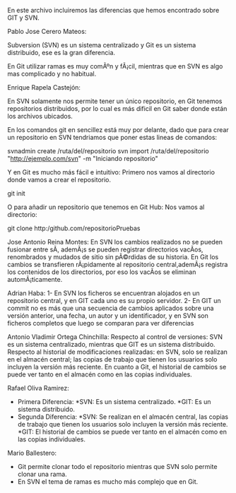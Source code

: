 En este archivo incluiremos las diferencias que hemos encontrado sobre GIT y SVN.

Pablo Jose Cerero Mateos:

Subversion (SVN) es un sistema centralizado y Git es un sistema distribuido, ese es la gran diferencia.

En Git utilizar ramas es muy comÃºn y fÃ¡cil, mientras que en SVN es algo mas complicado y no habitual.

Enrique Rapela Castejón:

En SVN solamente nos permite tener un único repositorio, en Git tenemos repositorios distribuidos, por lo cual es más dificil en Git saber donde están los archivos ubicados.

En los comandos git en sencillez está muy por delante, dado que para crear un repositorio en SVN tendriamos que poner estas lineas de comandos:

svnadmin create /ruta/del/repositorio svn import /ruta/del/repositorio "http://ejemplo.com/svn" -m "Iniciando repositorio"

Y en Git es mucho más fácil e intuitivo: Primero nos vamos al directorio donde vamos a crear el repositorio.

git init

O para añadir un repositorio que tenemos en Git Hub: Nos vamos al directorio:

git clone http:/github.com/repositorioPruebas

Jose Antonio Reina Montes: 
En SVN los cambios realizados no se pueden fusionar entre sÃ­, ademÃ¡s se pueden registrar directorios vacÃ­os, renombrados y mudados de sitio sin pÃ©rdidas de su historia. En Git los cambios se transfieren rÃ¡pidamente al repositorio central,ademÃ¡s registra los contenidos de los directorios, por eso los vacÃ­os se eliminan automÃ¡ticamente.

Adrian Haba: 
1- En SVN los ficheros se encuentran alojados en un repositorio central, y en GIT cada uno es su propio servidor. 2- En GIT un commit no es más que una secuencia de cambios aplicados sobre una versión anterior, una fecha, un autor y un identificador, y en SVN son ficheros completos que luego se comparan para ver diferencias

Antonio Vladimir Ortega Chinchilla:
Respecto al control de versiones: SVN es un sistema centralizado, mientras que GIT es un sistema distribuido.
Respecto al historial de modificaciones realizadas: en SVN, solo se realizan en el almacén central; las copias 
de trabajo que tienen los usuarios solo incluyen la versión más reciente. En cuanto a Git, el historial de 
cambios se puede ver tanto en el almacén como en las copias individuales.


Rafael Oliva Ramirez: 
- Primera Diferencia:
			*SVN: Es un sistema centralizado.
			*GIT: Es un sistema distribuido.
- Segunda Diferencia:
			*SVN: Se realizan en el almacén central, las copias de trabajo que tienen los usuarios solo incluyen la versión más reciente.
			*GIT: El historial de cambios se puede ver tanto en el almacén como en las copias individuales.

Mario Ballestero:

* Git permite clonar todo el repositorio mientras que SVN solo permite clonar una rama.
* En SVN el tema de ramas es mucho más complejo que en Git.

